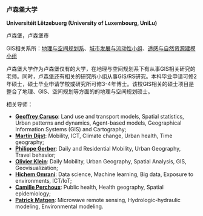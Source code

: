 ### 卢森堡大学

**Universitéit Lëtzebuerg (University of Luxembourg, UniLu)**

卢森堡，卢森堡市

GIS相关系所：[地理与空间规划系](https://wwwfr.uni.lu/recherche/fhse/dgeo)、[城市发展与流动性小组](https://www.liser.lu/?type=module&id=149)、[遥感与自然资源建模小组](https://www.list.lu/en/environment/environmental-sensing-and-modelling/group/remote-sensing-and-natural-resources-modelling-group/)

卢森堡大学作为卢森堡仅有的大学，在地理与空间规划系下有从事GIS相关研究的老师。同时，卢森堡还有相关的研究所小组从事GIS/RS研究。本科毕业申请可修2年硕士，硕士毕业申请学校或研究所可修3-4年博士。该校GIS相关的硕士项目是整合了地理、GIS、空间规划等方面的的地理与空间规划硕士。

相关导师：

- **[Geoffrey Caruso](https://wwwfr.uni.lu/recherche/fhse/dgeo/people/geoffrey_caruso)**: Land use and transport models, Spatial statistics, Urban patterns and dynamics, Agent-based models, Geographical Information Systems (GIS) and Cartography;
- **[Martin Dijst](https://liser.elsevierpure.com/en/persons/meinardus-dijst)**: Mobility, ICT, Climate change, Urban health, Time geography;
- **[Philippe Gerber](https://liser.elsevierpure.com/en/persons/philippe-gerber)**: Daily and Residential Mobility, Urban Geography, Travel behavior;
- **[Olivier Klein](https://liser.elsevierpure.com/en/persons/olivier-klein)**: Daily Mobility, Urban Geography, Spatial Analysis, GIS, Geovisualization;
- **[Hichem Omrani](https://liser.elsevierpure.com/en/persons/hichem-omrani)**: Data science, Machine learning, Big data, Exposure to environments, ICT/IoT;
- **[Camille Perchoux](https://liser.elsevierpure.com/en/persons/camille-perchoux)**: Public health, Health geography, Spatial epidemiology;
- **[Patrick Matgen](https://www.researchgate.net/profile/Patrick-Matgen)**: Microwave remote sensing, Hydrologic-hydraulic modeling, Environmental modeling.

